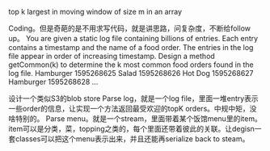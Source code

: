 top k largest in moving window of size m in an array

Coding。但是奇葩的是不用求写代码，就是讲思路，问复杂度，不断给follow up。
You are given a static log file containing billions of entries. Each entry contains a timestamp and the name of a food
order. The entries in the log file appear in order of increasing timestamp. Design a method getCommon(k) to determine
the k most common food orders found in the log file.
Hamburger 1595268625
Salad     1595268626
Hot Dog   1595268627
Hamburger 1595268628
...


设计一个类似S3的blob store
Parse log，就是一个log file，里面一堆entry表示一些order的信息，让实现一个方法返回最受欢迎的topK orders。中规中矩，没啥特别的。
Parse menu。就是一个stream，里面带着某个饭馆menu里的item。item可以是分类，菜，topping之类的，每个里面还带着彼此的关联。让degisn一套classes可以把这个menu表示出来，并且还能再serialize back to steam。
